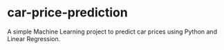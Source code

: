 # car-price-prediction
A simple Machine Learning project to predict car prices using Python and Linear Regression.
